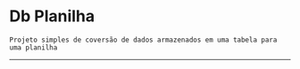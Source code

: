# Db Planilha

``Projeto simples de coversão de dados armazenados em uma tabela para uma planilha``

---
